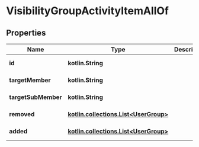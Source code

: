 
# VisibilityGroupActivityItemAllOf

## Properties
Name | Type | Description | Notes
------------ | ------------- | ------------- | -------------
**id** | **kotlin.String** |  |  [optional] [readonly]
**targetMember** | **kotlin.String** |  |  [optional] [readonly]
**targetSubMember** | **kotlin.String** |  |  [optional] [readonly]
**removed** | [**kotlin.collections.List&lt;UserGroup&gt;**](UserGroup.md) |  |  [optional] [readonly]
**added** | [**kotlin.collections.List&lt;UserGroup&gt;**](UserGroup.md) |  |  [optional] [readonly]



